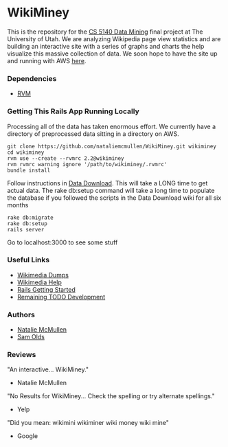 # WikiMiney
This is the repository for the [CS 5140 Data Mining](http://www.cs.utah.edu/~jeffp/teaching/cs5140.html)
final project at The University of Utah. We are analyzing Wikipedia page view statistics and are building
an interactive site with a series of graphs and charts the help visualize this massive collection of
data. We soon hope to have the site up and running with AWS [here](#).


### Dependencies
* [RVM](http://rvm.io)


### Getting This Rails App Running Locally
Processing all of the data has taken enormous effort. We currently have a directory of preprocessed data
sitting in a directory on AWS.

```
git clone https://github.com/nataliemcmullen/WikiMiney.git wikiminey
cd wikiminey
rvm use --create --rvmrc 2.2@wikiminey
rvm rvmrc warning ignore '/path/to/wikiminey/.rvmrc'
bundle install
```

Follow instructions in [Data Download](DATA_DL.md). This will take a LONG time to get actual data.
The rake db:setup command will take a long time to populate the database if you followed the scripts in the
Data Download wiki for all six months

```
rake db:migrate
rake db:setup
rails server
```

Go to localhost:3000 to see some stuff


### Useful Links
* [Wikimedia Dumps](http://dumps.wikimedia.org/other/pagecounts-raw)
* [Wikimedia Help](http://wikitech.wikimedia.org/wiki/Analytics/Data/Pagecounts-raw)
* [Rails Getting Started](http://guides.rubyonrails.org/getting_started.html)
* [Remaining TODO Development](TODO.md)


### Authors
* [Natalie McMullen](http://github.com/nataliemcmullen)
* [Sam Olds](http://github.com/samolds)


### Reviews
"An interactive... WikiMiney."
* Natalie McMullen

"No Results for WikiMiney... Check the spelling or try alternate spellings."
* Yelp

"Did you mean:  wikimini   wikiminer   wiki money   wiki mine"
* Google
